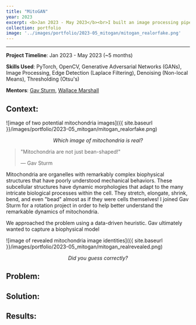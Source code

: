 ```yaml
---
title: "MitoGAN"
year: 2023
excerpt: <b>Jan 2023 - May 2023</b><br>I built an image processing pipeline and trained a GAN to cheaply generate synthetic data. This data is used to train subsequent models that simulate mitochondrial dynamics.
collection: portfolio
image: '../images/portfolio/2023-05_mitogan/mitogan_realorfake.png'
---
```


<hr>

**Project Timeline**: Jan 2023 - May 2023 (~5 months)

**Skills Used**: PyTorch, OpenCV, Generative Adversarial Networks (GANs), Image Processing, Edge Detection (Laplace Filtering), Denoising (Non-local Means), Thresholding (Otsu's)

**Mentors**: [Gav Sturm](https://www.linkedin.com/in/gabriel-gav-sturm-551666147/), [Wallace Marshall](https://cellgeometry.ucsf.edu/)

## Context:

![image of two potential mitochondria images]({{ site.baseurl }}/images/portfolio/2023-05_mitogan/mitogan_realorfake.png)
<div align="center"><em>Which image of mitochondria is real?</em></div>

> "Mitochondria are not just bean-shaped!" 
> 
> — Gav Sturm

Mitochondria are organelles with remarkably complex biophysical structures that have poorly understood mechanical behaviors. These subcellular structures have dynamic morphologies that adapt to the many intricate biological processes within the cell. They stretch, elongate, shrink, bend, and even "bead" almost as if they were cells themselves! I joined Gav Sturm for a rotation project in order to help better understand the remarkable dynamics of mitochondria.

We approached the problem using a data-driven heuristic. Gav ultimately wanted to capture a biophysical model 

![image of revealed mitochondria image identities]({{ site.baseurl }}/images/portfolio/2023-05_mitogan/mitogan_realrevealed.png)
<div align="center"><em>Did you guess correctly?</em></div>

## Problem:



## Solution:



## Results:




